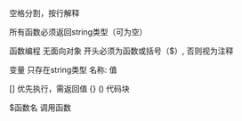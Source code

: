 空格分割，按行解释

所有函数必须返回string类型（可为空）

函数编程
无面向对象
开头必须为函数或括号（$）, 否则视为注释

变量
只存在string类型
名称: 值

[]
优先执行，需返回值
{} ()
代码块

$函数名
调用函数